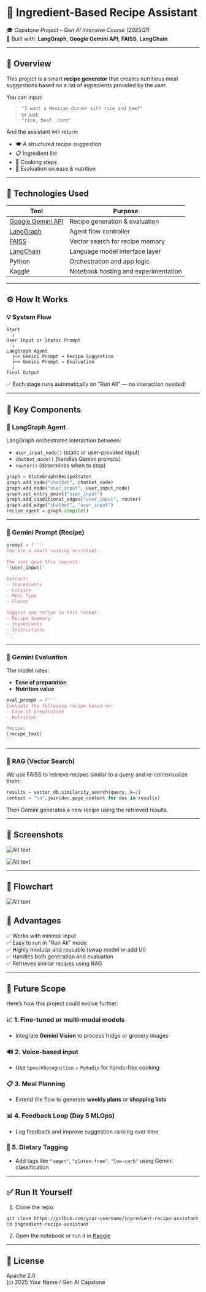 # 🧺 Ingredient-Based Recipe Assistant

🎓 *Capstone Project – Gen AI Intensive Course (2025Q1)*  
🔗 Built with: **LangGraph**, **Google Gemini API**, **FAISS**, **LangChain**

---

## 🧠 Overview

This project is a smart **recipe generator** that creates nutritious meal suggestions based on a list of ingredients provided by the user.

You can input:  
> `"I want a Mexican dinner with rice and beef"`  
or just:  
> `"rice, beef, corn"`

And the assistant will return:
- 🍽️ A structured recipe suggestion
- 📋 Ingredient list
- 📝 Cooking steps
- 🧠 Evaluation on ease & nutrition

---

## 🧰 Technologies Used

| Tool | Purpose |
|------|---------|
| [Google Gemini API](https://ai.google.dev/) | Recipe generation & evaluation |
| [LangGraph](https://www.langchain.com/langgraph) | Agent flow controller |
| [FAISS](https://github.com/facebookresearch/faiss) | Vector search for recipe memory |
| [LangChain](https://www.langchain.com/) | Language model interface layer |
| Python | Orchestration and app logic |
| Kaggle | Notebook hosting and experimentation |

---

## ⚙️ How It Works

### 💡 System Flow

```text
Start
  ↓
User Input or Static Prompt
  ↓
LangGraph Agent
  ├─> Gemini Prompt → Recipe Suggestion
  ├─> Gemini Prompt → Evaluation
  ↓
Final Output
```

✅ Each stage runs automatically on "Run All" — no interaction needed!

---

## 📌 Key Components

### 🔁 LangGraph Agent

LangGraph orchestrates interaction between:
- `user_input_node()` (static or user-provided input)
- `chatbot_node()` (handles Gemini prompts)
- `router()` (determines when to stop)

```python
graph = StateGraph(RecipeState)
graph.add_node("chatbot", chatbot_node)
graph.add_node("user_input", user_input_node)
graph.set_entry_point("user_input")
graph.add_conditional_edges("user_input", router)
graph.add_edge("chatbot", "user_input")
recipe_agent = graph.compile()
```

---

### 📝 Gemini Prompt (Recipe)

```python
prompt = f'''
You are a smart cooking assistant.

The user gave this request:
"{user_input}"

Extract:
- Ingredients
- Cuisine
- Meal Type
- Flavor

Suggest one recipe in this format:
- Recipe Summary
- Ingredients
- Instructions
'''
```

---

### 🧠 Gemini Evaluation

The model rates:
- **Ease of preparation**
- **Nutrition value**

```python
eval_prompt = f'''
Evaluate the following recipe based on:
- Ease of preparation
- Nutrition

Recipe:
{recipe_text}
'''
```

---

### 🧲 RAG (Vector Search)

We use FAISS to retrieve recipes similar to a query and re-contextualize them:

```python
results = vector_db.similarity_search(query, k=2)
context = "\n".join(doc.page_content for doc in results)
```

Then Gemini generates a new recipe using the retrieved results.

---
## 📸 Screenshots 

![Alt text](images/Screenshot%20(126).png) 

![Alt text](images/Screenshot%20(127).png) 

---
## 📸 Flowchart
![Alt text](images/flowchart.png) 



## 🌟 Advantages

✅ Works with minimal input  
✅ Easy to run in "Run All" mode  
✅ Highly modular and reusable (swap model or add UI)  
✅ Handles both generation and evaluation  
✅ Retrieves similar recipes using RAG

---

## 🚀 Future Scope

Here’s how this project could evolve further:

### 📈 1. Fine-tuned or multi-modal models
- Integrate **Gemini Vision** to process fridge or grocery images

### 🔊 2. Voice-based input
- Use `SpeechRecognition` + `PyAudio` for hands-free cooking

### 📋 3. Meal Planning
- Extend the flow to generate **weekly plans** or **shopping lists**

### 📊 4. Feedback Loop (Day 5 MLOps)
- Log feedback and improve suggestion ranking over time

### 🍱 5. Dietary Tagging
- Add tags like `"vegan"`, `"gluten-free"`, `"low-carb"` using Gemini classification

---

## ✅ Run It Yourself

1. Clone the repo:
```bash
git clone https://github.com/your-username/ingredient-recipe-assistant.git
cd ingredient-recipe-assistant
```

2. Open the notebook or run it in [Kaggle](https://www.kaggle.com/)

---

## 📜 License

Apache 2.0  
(c) 2025 Your Name / Gen AI Capstone
